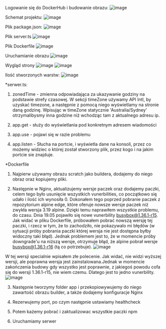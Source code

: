 Logowanie się do DockerHub i budowanie obrazu:
![image](https://github.com/Hiubertus/zad1/assets/138579706/758e1a5d-a2be-4efa-8a4c-27c144ed9773)


Schemat projektu:
![image](https://github.com/Hiubertus/zad1/assets/138579706/2ab28bd4-0c1a-4e16-a0f4-cd2e566123b2)


Plik package.json:
![image](https://github.com/Hiubertus/zad1/assets/138579706/97642e9b-cb38-4a19-b5fc-31bbba99e2c9)


Plik server.ts
![image](https://github.com/Hiubertus/zad1/assets/138579706/66eeccf5-b052-47ca-b226-9ed51251751e)


Plik Dockerfile
![image](https://github.com/Hiubertus/zad1/assets/138579706/c4751467-20e7-497e-a5c9-069b7b7da4e5)


Uruchamianie obrazu
![image](https://github.com/Hiubertus/zad1/assets/138579706/c48d6fe5-8e12-47b0-8e93-51f85612952f)


Wygląd strony
![image](https://github.com/Hiubertus/zad1/assets/138579706/ef943c31-f0a1-442e-908d-ccbb9b639e5f)
![image](https://github.com/Hiubertus/zad1/assets/138579706/73e8c0b7-ff21-4665-b5c6-02e0d860bc62)

Ilość stworzonych warstw:
![image](https://github.com/Hiubertus/zad1/assets/138579706/079e42e7-8f11-4a4d-b86c-3b59cb251f00)

*serwer.ts:

1) zonedTime - zmienna odpowiadająca za ukazywanie godziny na podstawie strefy czasowej.
W sekcji timeZone używamy API Intl, by uzyskać timezone, a następnie z pomocą niego 
wyświetlamy na stronie daną godzinę. Wpisując w timeZone statycznie 'Australia/Sydney'
otrzymalibysmy inna godzine niż wchodząc tam z aktualnego adresu ip. 

2) app.get - służy do wyświetlania pod konkretnym adresem wiadomości

3) app.use - pojawi się w razie problemu

4) app.listen - Słucha na portcie, i wyświetla dane na konsoli, przez co możemy widziec o której został stworzony plik, przez kogo i na jakim portcie sie znajduje.

*Dockerfile

1) Najpierw używamy obrazu scratch jako buildera, dodajemy do niego obraz oraz kopiujemy pliki.

2) Następnie w Nginx, aktualizujemy wersje paczek oraz dodajemy paczki, celem tego było usunięcie wszystkich vunerbilities, co początkowo się udało i ilość ich wynosiła 0. Dokonałem tego poprzed pobranie paczek z repozytorium alpine edge, które oferuje nowsze wersje paczek niż zwykła wersja 3.19 alpine. Dzięki temu naprawiłem wszystkie problemu, do czasu. Dnia 19.05 pojawiło się nowe vunerbility busybox@1.36.1-r15. Jak widać w pliku Dockerfile, próbowałem pobrać nowszą wersję tej paczki, i rzecz w tym, że to zachodziło, nie pokazywalo mi błędów (w sytuacji próby pobrania paczki której wersja nie jest dostępna byłby widoczny taki błąd). Jednak problemem jest to, że w momencie próby downgrade'u na niższą wersje, otrzymuje błąd, że alpine pobrał wersje busybox@1.36.1-r16 (tą co potrzebuje).
![image](https://github.com/Hiubertus/zad1/assets/138579706/c82a343e-8ea1-45c5-9a59-fd8fc4922f92)


W tej wersji specialnie wpisałem złe polecenie. Jak widać, nie widzi wyższej wersji, ale poprawna wersja jest zainstalowana.Jednak w momencie zakończenia budowy gdy wszystko jest poprawnie, z jakiegoś powodu cofa się do wersji 1.36.1-r15, nie wiem czemu. Dlatego jest to jedno vunerbility.
![image](https://github.com/Hiubertus/zad1/assets/138579706/e68e4037-af90-40d8-b4cf-47a94c2b6a9e)

3) Następnie tworzymy folder app i przekopiowywujemy do niego zawartość obrazu builder, a także dodajemy konfiguracje Nginx

4) Rezerwujemy port, po czym następnie ustawiamy healthcheck

5) Potem każemy pobrać i zaktualizowac wszystkie paczki npm

6) Uruchamiamy serwer
















